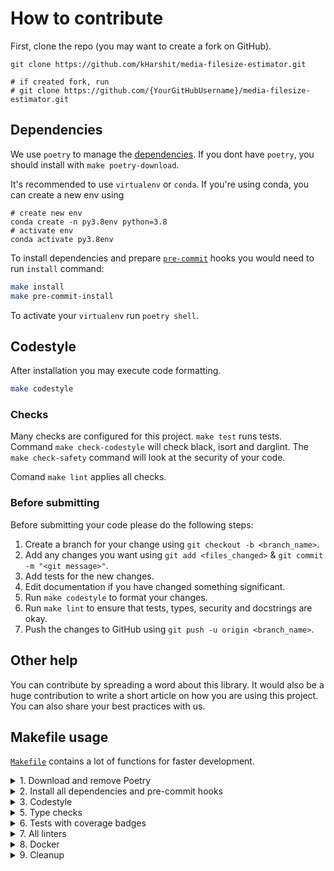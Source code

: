# How to contribute

First, clone the repo (you may want to create a fork on GitHub).

```
git clone https://github.com/kHarshit/media-filesize-estimator.git

# if created fork, run
# git clone https://github.com/{YourGitHubUsername}/media-filesize-estimator.git
```

## Dependencies

We use `poetry` to manage the [dependencies](https://github.com/python-poetry/poetry).
If you dont have `poetry`, you should install with `make poetry-download`.

It's recommended to use `virtualenv` or `conda`.
If you're using conda, you can create a new env using
```
# create new env
conda create -n py3.8env python=3.8
# activate env
conda activate py3.8env
```

To install dependencies and prepare [`pre-commit`](https://pre-commit.com/) hooks you would need to run `install` command:

```bash
make install
make pre-commit-install
```

To activate your `virtualenv` run `poetry shell`.

## Codestyle

After installation you may execute code formatting.

```bash
make codestyle
```

### Checks

Many checks are configured for this project. `make test` runs tests. Command `make check-codestyle` will check black, isort and darglint.
The `make check-safety` command will look at the security of your code.

Comand `make lint` applies all checks.

### Before submitting

Before submitting your code please do the following steps:

1. Create a branch for your change using `git checkout -b <branch_name>`.
2. Add any changes you want using `git add <files_changed>` & `git commit -m "<git message>"`.
3. Add tests for the new changes.
4. Edit documentation if you have changed something significant.
5. Run `make codestyle` to format your changes.
6. Run `make lint` to ensure that tests, types, security and docstrings are okay.
7. Push the changes to GitHub using `git push -u origin <branch_name>`.

## Other help

You can contribute by spreading a word about this library.
It would also be a huge contribution to write
a short article on how you are using this project.
You can also share your best practices with us.

## Makefile usage

[`Makefile`](https://github.com/kHarshit/media-filesize-estimator/blob/master/Makefile) contains a lot of functions for faster development.

<details>
<summary>1. Download and remove Poetry</summary>
<p>

To download and install Poetry run:

```bash
make poetry-download
```

To uninstall

```bash
make poetry-remove
```

</p>
</details>

<details>
<summary>2. Install all dependencies and pre-commit hooks</summary>
<p>

Install requirements:

```bash
make install
```

Pre-commit hooks coulb be installed after `git init` via

```bash
make pre-commit-install
```

</p>
</details>

<details>
<summary>3. Codestyle</summary>
<p>

Automatic formatting uses `pyupgrade`, `isort` and `black`.

```bash
make codestyle

# or use synonym
make formatting
```

Codestyle checks only, without rewriting files:

```bash
make check-codestyle
```

> Note: `check-codestyle` uses `isort`, `black` and `darglint` library

Update all dev libraries to the latest version using one comand

```bash
make update-dev-deps
```

<details>
<summary>4. Code security</summary>
<p>

```bash
make check-safety
```

This command launches `Poetry` integrity checks as well as identifies security issues with `Safety` and `Bandit`.

```bash
make check-safety
```

</p>
</details>

</p>
</details>

<details>
<summary>5. Type checks</summary>
<p>

Run `mypy` static type checker

```bash
make mypy
```

</p>
</details>

<details>
<summary>6. Tests with coverage badges</summary>
<p>

Run `pytest`

```bash
make test
```

</p>
</details>

<details>
<summary>7. All linters</summary>
<p>

Of course there is a command to ~~rule~~ run all linters in one:

```bash
make lint
```

the same as:

```bash
make test && make check-codestyle && make mypy && make check-safety
```

</p>
</details>

<details>
<summary>8. Docker</summary>
<p>

```bash
make docker-build
```

which is equivalent to:

```bash
make docker-build VERSION=latest
```

Remove docker image with

```bash
make docker-remove
```

More information [about docker](https://github.com/kHarshit/media-filesize-estimator/tree/master/docker).

</p>
</details>

<details>
<summary>9. Cleanup</summary>
<p>
Delete pycache files

```bash
make pycache-remove
```

Remove package build

```bash
make build-remove
```

Delete .DS_STORE files

```bash
make dsstore-remove
```

Remove .mypycache

```bash
make mypycache-remove
```

Or to remove all above run:

```bash
make cleanup
```

</p>
</details>
